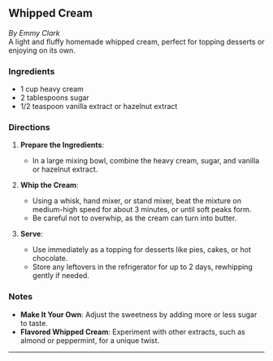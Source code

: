 ## Whipped Cream

_By Emmy Clark_  
A light and fluffy homemade whipped cream, perfect for topping desserts or enjoying on its own.

### Ingredients
- 1 cup heavy cream
- 2 tablespoons sugar
- 1/2 teaspoon vanilla extract or hazelnut extract

### Directions
1. **Prepare the Ingredients**:
   - In a large mixing bowl, combine the heavy cream, sugar, and vanilla or hazelnut extract.
   
2. **Whip the Cream**:
   - Using a whisk, hand mixer, or stand mixer, beat the mixture on medium-high speed for about 3 minutes, or until soft peaks form.
   - Be careful not to overwhip, as the cream can turn into butter.

3. **Serve**:
   - Use immediately as a topping for desserts like pies, cakes, or hot chocolate.
   - Store any leftovers in the refrigerator for up to 2 days, rewhipping gently if needed.

### Notes
- **Make It Your Own**: Adjust the sweetness by adding more or less sugar to taste.
- **Flavored Whipped Cream**: Experiment with other extracts, such as almond or peppermint, for a unique twist.

---